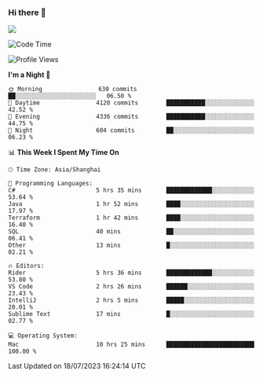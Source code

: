 ### Hi there 👋

<!--
**JJAYCHEN1e/jjaychen1e** is a ✨ _special_ ✨ repository because its `README.md` (this file) appears on your GitHub profile.

Here are some ideas to get you started:

- 🔭 I’m currently working on ...
- 🌱 I’m currently learning ...
- 👯 I’m looking to collaborate on ...
- 🤔 I’m looking for help with ...
- 💬 Ask me about ...
- 📫 How to reach me: ...
- 😄 Pronouns: ...
- ⚡ Fun fact: ...
-->

[![](https://github-readme-stats.vercel.app/api?username=jjaychen1e&show_icons=true)](https://github.com/jjaychen1e/github-readme-stats?count_private=true)

<!--START_SECTION:waka-->
![Code Time](http://img.shields.io/badge/Code%20Time-810%20hrs-blue)

![Profile Views](http://img.shields.io/badge/Profile%20Views-16-blue)

**I'm a Night 🦉** 

```text
🌞 Morning                630 commits         ██░░░░░░░░░░░░░░░░░░░░░░░   06.50 % 
🌆 Daytime                4120 commits        ███████████░░░░░░░░░░░░░░   42.52 % 
🌃 Evening                4336 commits        ███████████░░░░░░░░░░░░░░   44.75 % 
🌙 Night                  604 commits         ██░░░░░░░░░░░░░░░░░░░░░░░   06.23 % 
```


📊 **This Week I Spent My Time On** 

```text
🕑︎ Time Zone: Asia/Shanghai

💬 Programming Languages: 
C#                       5 hrs 35 mins       █████████████░░░░░░░░░░░░   53.64 % 
Java                     1 hr 52 mins        ████░░░░░░░░░░░░░░░░░░░░░   17.97 % 
Terraform                1 hr 42 mins        ████░░░░░░░░░░░░░░░░░░░░░   16.40 % 
SQL                      40 mins             ██░░░░░░░░░░░░░░░░░░░░░░░   06.41 % 
Other                    13 mins             █░░░░░░░░░░░░░░░░░░░░░░░░   02.21 % 

🔥 Editors: 
Rider                    5 hrs 36 mins       █████████████░░░░░░░░░░░░   53.80 % 
VS Code                  2 hrs 26 mins       ██████░░░░░░░░░░░░░░░░░░░   23.43 % 
IntelliJ                 2 hrs 5 mins        █████░░░░░░░░░░░░░░░░░░░░   20.01 % 
Sublime Text             17 mins             █░░░░░░░░░░░░░░░░░░░░░░░░   02.77 % 

💻 Operating System: 
Mac                      10 hrs 25 mins      █████████████████████████   100.00 % 
```


 Last Updated on 18/07/2023 16:24:14 UTC
<!--END_SECTION:waka-->
